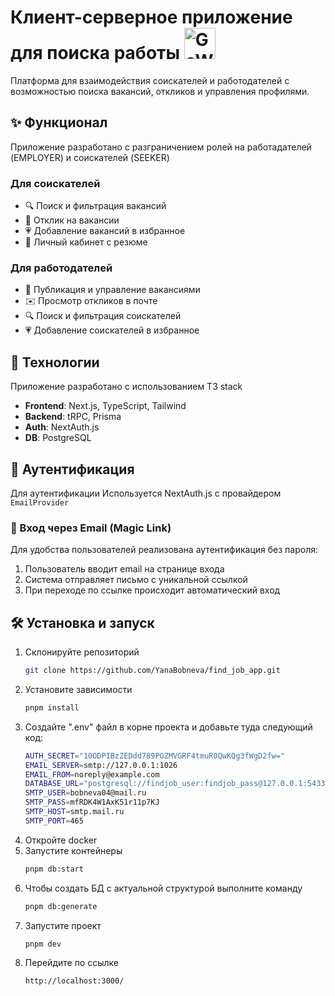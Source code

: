 # Клиент-серверное приложение для поиска работы <img src="https://github.com/user-attachments/assets/0b3c21a3-1d92-4b9b-8dc5-8cc66a9d9bdd" width="50" alt="GoWork" />

Платформа для взаимодействия соискателей и работодателей с возможностью поиска вакансий, откликов и управления профилями.

## ✨ Функционал  
Приложение разработано с разграничением ролей на работадателей (EMPLOYER) и соискателей (SEEKER)
### Для соискателей    
- 🔍 Поиск и фильтрация вакансий  
- 📨 Отклик на вакансии
- 💗 Добавление вакансий в избранное 
- 📂 Личный кабинет с резюме  

### Для работодателей  
- 🏢 Публикация и управление вакансиями  
- ✉️ Просмотр откликов в почте
- 🔍 Поиск и фильтрация соискателей 
- 💗 Добавление соискателей в избранное    

## 🚀 Технологии  
Приложение разработано с использованием T3 stack
- **Frontend**: Next.js, TypeScript, Tailwind  
- **Backend**: tRPC, Prisma  
- **Auth**: NextAuth.js  
- **DB**: PostgreSQL

## 🔐 Аутентификация  
Для аутентификации Используется NextAuth.js с провайдером `EmailProvider`
### 📧 Вход через Email (Magic Link)
Для удобства пользователей реализована аутентификация без пароля:
1. Пользователь вводит email на странице входа
2. Система отправляет письмо с уникальной ссылкой
3. При переходе по ссылке происходит автоматический вход

## 🛠️ Установка и запуск 
1. Склонируйте репозиторий
   ```bash
   git clone https://github.com/YanaBobneva/find_job_app.git
   ```
2. Установите зависимости
   ```bash
   pnpm install
   ```
3. Создайте ".env" файл в корне проекта и добавьте туда следующий код:
   ```bash
   AUTH_SECRET="10ODPIBzZEDdd789POZMVGRF4tmuR0QwKQg3fWgD2fw="
   EMAIL_SERVER=smtp://127.0.0.1:1026
   EMAIL_FROM=noreply@example.com
   DATABASE_URL="postgresql://findjob_user:findjob_pass@127.0.0.1:5433/find_job_app"
   SMTP_USER=bobneva04@mail.ru
   SMTP_PASS=mfRDK4W1AxK51r11p7KJ
   SMTP_HOST=smtp.mail.ru
   SMTP_PORT=465
   ```
4. Откройте docker
5. Запустите контейнеры
   ```bash
   pnpm db:start
   ```
6. Чтобы создать БД с актуальной структурой выполните команду
   ```bash
   pnpm db:generate
   ```
7. Запустите проект
   ```bash
   pnpm dev
   ```
8. Перейдите по ссылке
   ```bash
   http://localhost:3000/
   ```
